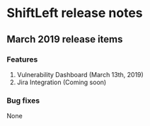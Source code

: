 # ShiftLeft release notes

## March 2019 release items
### Features
1. Vulnerability Dashboard (March 13th, 2019)
2. Jira Integration (Coming soon)
### Bug fixes
None
